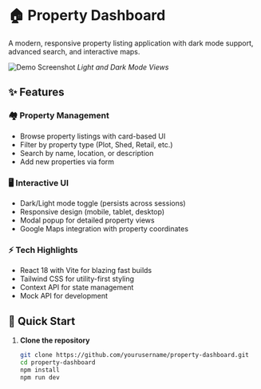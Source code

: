 # 🏠 Property Dashboard

A modern, responsive property listing application with dark mode support, advanced search, and interactive maps.

![Demo Screenshot](https://i.imgur.com/your-screenshot-url.png)
*Light and Dark Mode Views*

## ✨ Features

### 🏘️ Property Management
- Browse property listings with card-based UI
- Filter by property type (Plot, Shed, Retail, etc.)
- Search by name, location, or description
- Add new properties via form

### 🖥️ Interactive UI
- Dark/Light mode toggle (persists across sessions)
- Responsive design (mobile, tablet, desktop)
- Modal popup for detailed property views
- Google Maps integration with property coordinates

### ⚡ Tech Highlights
- React 18 with Vite for blazing fast builds
- Tailwind CSS for utility-first styling
- Context API for state management
- Mock API for development

## 🚀 Quick Start

1. **Clone the repository**
   ```bash
   git clone https://github.com/yourusername/property-dashboard.git
   cd property-dashboard
   npm install
   npm run dev
   ```
